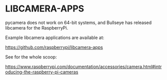 # LIBCAMERA-APPS

pycamera does not work on 64-bit systems, and Bullseye has released libcamera for the RaspberryPi.

Example libcamera applications are available at:

https://github.com/raspberrypi/libcamera-apps


See for the whole scoop:

https://www.raspberrypi.com/documentation/accessories/camera.html#introducing-the-raspberry-pi-cameras
